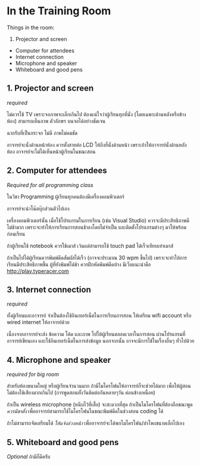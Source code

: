 # In the Training Room

Things in the room: 

1. Projector and screen
- Computer for attendees
- Internet connection
- Microphone and speaker
- Whiteboard and good pens

## 1. Projector and screen

*required*

ไม่ควรใช้ TV เพราะจอภาพจะเล็กเกินไป ต้องแน่ใจว่าผู้เรียนทุกที่นั่ง (โดยเฉพาะด้านหลังหรือข้างห้อง) สามารถเห็นภาพ ตัวอักษร บนจอได้อย่างชัดเจน

ฉากรับที่เป็นกระจก ไม่ดี ภาพไม่คมชัด

อาจารย์จะนั่งด้านหน้าห้อง ควรตั้งสายต่อ LCD ให้ถึงที่นั่งด้านหน้า
เพราะถ้าให้อาจารย์นั่งด้านหลังห้อง อาจารย์จะไม่ได้เห็นหน้าผู้เรียนในขณะสอน

## 2. Computer for attendees

*Required for all programming class*

ในวิชา Programming ผู้เรียนทุกคนต้องมีเครื่องคอมพิวเตอร์

อาจารย์จะนำโน๊ตบุ๊กส่วนตัวไปเอง

เครื่องคอมพิวเตอร์นั้น เมื่อใช้โปรแกรมในการเรียน 
(เช่น Visual Studio) ควรจะมีประสิทธิภาพดี ไม่ช้ามาก 
เพราะจะทำให้การเรียนการสอนช้าลงโดยไม่จำเป็น 
และติดตั้งโปรแกรมต่างๆ มาให้พร้อมก่อนเรียน

ถ้าผู้เรียนใช้ notebook ควรใช้เมาส์ 
เว้นแต่สามารถใช้ touch pad ได้เร็วเทียบเท่าเมาส์

ถ้าเป็นไปได้ผู้เรียนควรพิมพ์ดีดสัมผัสได้เร็ว (อาจจะประมาณ 30 wpm ขึ้นไป) 
เพราะจะทำให้การเรียนมีประสิทธิภาพขึ้น 
ผู้ที่ยังพิมพ์ได้ช้า ควรฝึกหัดพิมพ์ดีดบ้าง 
มีเว็บแนะนำคือ http://play.typeracer.com

## 3. Internet connection
*required*

ทั้งผู้เรียนและอาจารย์ จำเป็นต้องใช้อินเทอร์เน็ตในการเรียนการสอน 
ให้เตรียม wifi account หรือ wired internet ให้อาจารย์ด้วย

เนื่องจากอาจารย์จะส่ง ข้อความ โค้ด และภาพ 
ไปให้ผู้เรียนตลอดเวลาในการสอน ผ่านโปรแกรมที่อาจารย์เขียนเอง 
และใช้อินเทอร์เน็ตในการส่งข้อมูล นอกจากนั้น 
อาจจะมีการใช้ในเรื่องอื่นๆ ทั่วไปด้วย


## 4. Microphone and speaker
*required for big room*

สำหรับห้องขนาดใหญ่ หรือผู้เรียนจำนวนมาก ถ้ามีไมโครโฟนให้อาจารย์ก็จะช่วยได้มาก 
เพื่อให้ผู้สอนไม่ต้องใช้เสียงมากเกินไป (การพูดสอนทั้งวันติดต่อกันหลายๆวัน ค่อนข้างเหนื่อย)

ถ้าเป็น wireless microphone (หนีบไว้ที่เสื้อ) จะสะดวกที่สุด 
ถ้าเป็นไมโครโฟนที่ต้องถือขณะพูด _ควรมีขาตั้ง_ 
เพื่ออาจารย์สามารถใช้ไมโครโฟนในขณะพิมพ์ดีดในช่วงสอน coding ได้

ถ้าไม่สามารถจัดเตรียมได้ _ให้แจ้งล่วงหน้า_ 
เพื่ออาจารย์จะได้พกไมโครโฟน/ลำโพงขนาดเล็กไปเอง

## 5. Whiteboard and good pens
*Optional*
ถ้ามีก็ดีครับ
 
